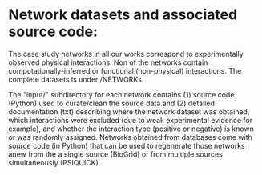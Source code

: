 # Network datasets and associated source code:

The case study networks in all our works correspond to experimentally observed physical interactions. Non of the networks contain computationally-inferred or functional (non-physical) interactions. The complete datasets is under /NETWORKs. 

The "input/" subdirectory for each network contains (1) source code (Python) used to curate/clean the source data and (2) detailed documentation (txt) describing where the network dataset was obtained, which interactions were excluded (due to weak experimental evidence for example), and whether the interaction type (positive or negative) is known or was randomly assigned. Networks obtained from databases come with source code (in Python) that can be used to regenerate those networks anew from the a single source (BioGrid) or from multiple sources simultaneously (PSIQUICK).
